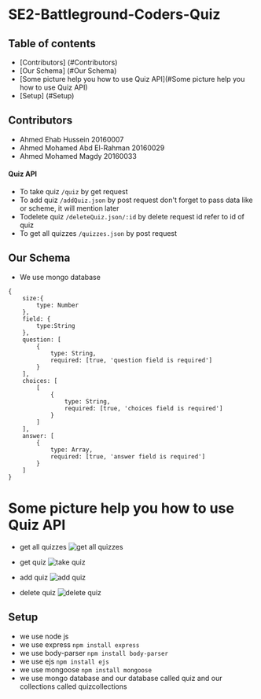 # SE2-Battleground-Coders-Quiz



## Table of contents
* [Contributors] (#Contributors)
* [Our Schema] (#Our Schema)
* [Some picture help you how to use Quiz API](#Some picture help you how to use Quiz API)
* [Setup] (#Setup)



## Contributors
* Ahmed Ehab Hussein 20160007
* Ahmed Mohamed Abd El-Rahman 20160029
* Ahmed Mohamed Magdy 20160033



#### Quiz API
* To take quiz ```/quiz``` by get request
* To add quiz ```/addQuiz.json``` by post request don't forget to pass data like or scheme, it will mention later
* Todelete quiz ```/deleteQuiz.json/:id``` by delete request id refer to id of quiz
* To get all quizzes ```/quizzes.json``` by post request



## Our Schema
* We use mongo database
```
{
    size:{
        type: Number
    },
    field: {
        type:String
    },
    question: [
        {
            type: String,
            required: [true, 'question field is required']
        }
    ],
    choices: [
        [
            {
                type: String,
                required: [true, 'choices field is required']
            }
        ]
    ],
    answer: [
        {
            type: Array,
            required: [true, 'answer field is required']
        }
    ]
}
```



# Some picture help you how to use Quiz API
* get all quizzes
![get all quizzes](https://github.com/AhmedMuhaameed/SE2-Battleground-Coders-Quiz/blob/master/images/post%20quizzes.PNG)


* get quiz
![take quiz](https://github.com/AhmedMuhaameed/SE2-Battleground-Coders-Quiz/blob/master/images/get%20quiz.PNG)


* add quiz
![add quiz](https://github.com/AhmedMuhaameed/SE2-Battleground-Coders-Quiz/blob/master/images/post%20addQuiz.PNG)


* delete quiz
![delete quiz](https://github.com/AhmedMuhaameed/SE2-Battleground-Coders-Quiz/blob/master/images/delete%20deleteQuiz.PNG)



## Setup
* we use node js
* we use express ```npm install express```
* we use body-parser ```npm install body-parser```
* we use ejs ```npm install ejs```
* we use mongoose ```npm install mongoose```
* we use mongo database and our database called quiz and our collections called quizcollections

